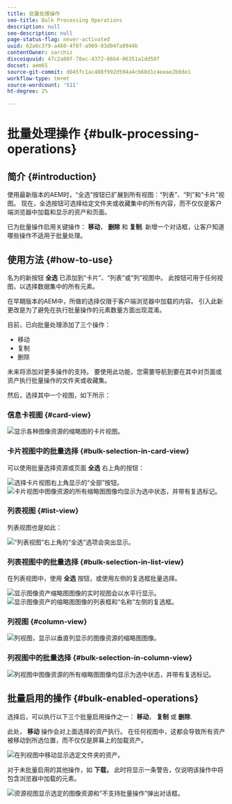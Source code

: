 ```yaml
---
title: 批量处理操作
seo-title: Bulk Processing Operations
description: null
seo-description: null
page-status-flag: never-activated
uuid: 62a6c379-a460-4f8f-a909-03d04fa8944b
contentOwner: sarchiz
discoiquuid: 47c2a80f-78ac-4372-86b4-06351a1dd58f
docset: aem65
source-git-commit: d045fc1ac408f992d594a4cb68d1c4eeae2b0de1
workflow-type: tm+mt
source-wordcount: '511'
ht-degree: 2%

---
```



# 批量处理操作 {#bulk-processing-operations}

## 简介 {#introduction}

使用最新版本的AEM时，“全选”按钮已扩展到所有视图：“列表”、“列”和“卡片”视图。 现在，全选按钮可选择给定文件夹或收藏集中的所有内容，而不仅仅是客户端浏览器中加载和显示的资产和页面。

已为批量操作启用关键操作： **移动**， **删除** 和 **复制**. 新增一个对话框，让客户知道哪些操作不适用于批量处理。

## 使用方法 {#how-to-use}

名为的新按钮 **全选** 已添加到“卡片”、“列表”或“列”视图中。 此按钮可用于任何视图，以选择数据集中的所有元素。

在早期版本的AEM中，所做的选择仅限于客户端浏览器中加载的内容。 引入此新更改是为了避免在执行批量操作的元素数量方面出现混淆。

目前，已向批量处理添加了三个操作：

* 移动
* 复制
* 删除

未来将添加对更多操作的支持。
要使用此功能，您需要导航到要在其中对页面或资产执行批量操作的文件夹或收藏集。

然后，选择其中一个视图，如下所示：

### 信息卡视图 {#card-view}

![显示各种图像资源的缩略图的卡片视图。](assets/unu.png)

### 卡片视图中的批量选择 {#bulk-selection-in-card-view}

可以使用批量选择资源或页面 **全选** 右上角的按钮：

![选择卡片视图右上角显示的“全部”按钮。](assets/doi.png) ![卡片视图中图像资源的所有缩略图图像均显示为选中状态，并带有复选标记。](assets/trei.png)

### 列表视图 {#list-view}

列表视图也是如此：

![“列表视图”右上角的“全选”选项会突出显示。](assets/patru_modified.png)

### 列表视图中的批量选择 {#bulk-selection-in-list-view}

在列表视图中，使用 **全选** 按钮，或使用左侧的复选框批量选择。

![显示图像资产缩略图图像的实时视图会以水平行显示。](assets/cinci.png) ![显示图像资产的缩略图图像的列表框和“名称”左侧的复选框。](assets/sase.png)

### 列视图 {#column-view}

![列视图，显示以垂直列显示的图像资源的缩略图图像。](assets/sapte.png)

### 列视图中的批量选择 {#bulk-selection-in-column-view}

![列视图中图像资源的所有缩略图图像均显示为选中状态，并带有复选标记。](assets/opt.png)

## 批量启用的操作 {#bulk-enabled-operations}

选择后，可以执行以下三个批量启用操作之一： **移动**， **复制** 或 **删除**.

此处， **移动** 操作会对上面选择的资产执行。 在任何视图中，这都会导致所有资产被移动到所选位置，而不仅仅是屏幕上的加载资产。

![在列视图中移动显示选定文件夹的资产。](assets/noua.png)

对于未批量启用的其他操作，如 **下载，** 此时将显示一条警告，仅说明该操作中将包含浏览器中加载的元素。

![资源视图显示选定的图像资源和“不支持批量操作”弹出对话框。](assets/zece.png)
